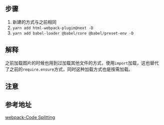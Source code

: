## 步骤

1. 新建的方式与之前相同
2. `yarn add html-webpack-plugin@next -D`
3. `yarn add babel-loader @babel/core @babel/preset-env -D`

## 解释

之前加载图片的时候也用到过加载其他文件的方式，使用`import`加载，这也替代了之前的`require.ensure`方式，同时这种加载方式也是按需加载。

## 注意


## 参考地址

[webpack-Code Splitting](https://webpack.js.org/guides/code-splitting/#root)
